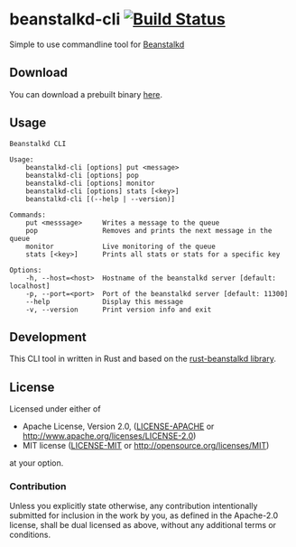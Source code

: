 # beanstalkd-cli [![Build Status](https://travis-ci.org/schickling/beanstalkd-cli.svg?branch=master)](https://travis-ci.org/schickling/beanstalkd-cli)
Simple to use commandline tool for [Beanstalkd](https://github.com/kr/beanstalkd)

## Download

You can download a prebuilt binary [here](https://github.com/schickling/beanstalkd-cli/releases).

## Usage
```
Beanstalkd CLI

Usage:
    beanstalkd-cli [options] put <message>
    beanstalkd-cli [options] pop
    beanstalkd-cli [options] monitor
    beanstalkd-cli [options] stats [<key>]
    beanstalkd-cli [(--help | --version)]

Commands:
    put <messsage>     Writes a message to the queue
    pop                Removes and prints the next message in the queue
    monitor            Live monitoring of the queue
    stats [<key>]      Prints all stats or stats for a specific key

Options:
    -h, --host=<host>  Hostname of the beanstalkd server [default: localhost]
    -p, --port=<port>  Port of the beanstalkd server [default: 11300]
    --help             Display this message
    -v, --version      Print version info and exit
```

## Development

This CLI tool in written in Rust and based on the [rust-beanstalkd library](https://github.com/schickling/rust-beanstalkd).

## License

Licensed under either of

 * Apache License, Version 2.0, ([LICENSE-APACHE](LICENSE-APACHE) or http://www.apache.org/licenses/LICENSE-2.0)
 * MIT license ([LICENSE-MIT](LICENSE-MIT) or http://opensource.org/licenses/MIT)

at your option.

### Contribution

Unless you explicitly state otherwise, any contribution intentionally
submitted for inclusion in the work by you, as defined in the Apache-2.0
license, shall be dual licensed as above, without any additional terms or
conditions.
